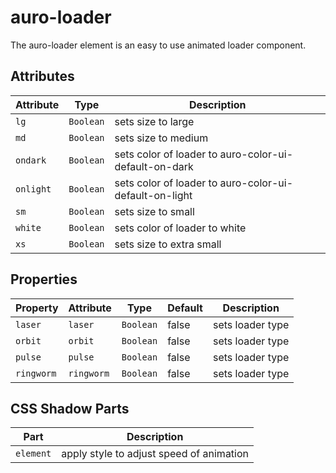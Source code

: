 # auro-loader

The auro-loader element is an easy to use animated loader component.

## Attributes

| Attribute | Type      | Description                                      |
|-----------|-----------|--------------------------------------------------|
| `lg`      | `Boolean` | sets size to large                               |
| `md`      | `Boolean` | sets size to medium                              |
| `ondark`  | `Boolean` | sets color of loader to auro-color-ui-default-on-dark |
| `onlight` | `Boolean` | sets color of loader to auro-color-ui-default-on-light |
| `sm`      | `Boolean` | sets size to small                               |
| `white`   | `Boolean` | sets color of loader to white                    |
| `xs`      | `Boolean` | sets size to extra small                         |

## Properties

| Property   | Attribute  | Type      | Default | Description      |
|------------|------------|-----------|---------|------------------|
| `laser`    | `laser`    | `Boolean` | false   | sets loader type |
| `orbit`    | `orbit`    | `Boolean` | false   | sets loader type |
| `pulse`    | `pulse`    | `Boolean` | false   | sets loader type |
| `ringworm` | `ringworm` | `Boolean` | false   | sets loader type |

## CSS Shadow Parts

| Part      | Description                              |
|-----------|------------------------------------------|
| `element` | apply style to adjust speed of animation |

